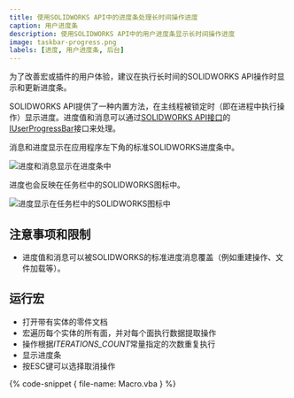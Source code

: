```yaml
---
title: 使用SOLIDWORKS API中的进度条处理长时间操作进度
caption: 用户进度条
description: 使用SOLIDWORKS API中的用户进度条显示长时间操作进度
image: taskbar-progress.png
labels: [进度, 用户进度条, 后台]
---
```

为了改善宏或插件的用户体验，建议在执行长时间的SOLIDWORKS API操作时显示和更新进度条。

SOLIDWORKS API提供了一种内置方法，在主线程被锁定时（即在进程中执行操作）显示进度。进度值和消息可以通过[SOLIDWORKS API接口](https://help.solidworks.com/2017/English/api/sldworksapi/SolidWorks.Interop.sldworks~SolidWorks.Interop.sldworks.IUserProgressBar.html)的[IUserProgressBar](https://help.solidworks.com/2017/English/api/sldworksapi/SolidWorks.Interop.sldworks~SolidWorks.Interop.sldworks.IUserProgressBar.html)接口来处理。

消息和进度显示在应用程序左下角的标准SOLIDWORKS进度条中。

![进度和消息显示在进度条中](user-progress-bar.png)

进度也会反映在任务栏中的SOLIDWORKS图标中。

![进度显示在任务栏中的SOLIDWORKS图标中](taskbar-progress.png)

## 注意事项和限制

* 进度值和消息可以被SOLIDWORKS的标准进度消息覆盖（例如重建操作、文件加载等）。

## 运行宏

* 打开带有实体的零件文档
* 宏遍历每个实体的所有面，并对每个面执行数据提取操作
* 操作根据*ITERATIONS_COUNT*常量指定的次数重复执行
* 显示进度条
* 按ESC键可以选择取消操作

{% code-snippet { file-name: Macro.vba } %}